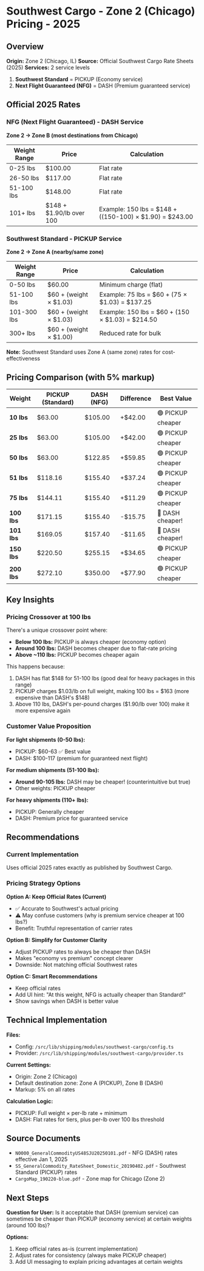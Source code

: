 # Southwest Cargo - Zone 2 (Chicago) Pricing - 2025

## Overview

**Origin:** Zone 2 (Chicago, IL)
**Source:** Official Southwest Cargo Rate Sheets (2025)
**Services:** 2 service levels

1. **Southwest Standard** = PICKUP (Economy service)
2. **Next Flight Guaranteed (NFG)** = DASH (Premium guaranteed service)

## Official 2025 Rates

### NFG (Next Flight Guaranteed) - DASH Service

**Zone 2 → Zone B (most destinations from Chicago)**

| Weight Range | Price                    | Calculation                                             |
| ------------ | ------------------------ | ------------------------------------------------------- |
| 0-25 lbs     | $100.00                  | Flat rate                                               |
| 26-50 lbs    | $117.00                  | Flat rate                                               |
| 51-100 lbs   | $148.00                  | Flat rate                                               |
| 101+ lbs     | $148 + $1.90/lb over 100 | Example: 150 lbs = $148 + ((150-100) × $1.90) = $243.00 |

### Southwest Standard - PICKUP Service

**Zone 2 → Zone A (nearby/same zone)**

| Weight Range | Price                  | Calculation                                      |
| ------------ | ---------------------- | ------------------------------------------------ |
| 0-50 lbs     | $60.00                 | Minimum charge (flat)                            |
| 51-100 lbs   | $60 + (weight × $1.03) | Example: 75 lbs = $60 + (75 × $1.03) = $137.25   |
| 101-300 lbs  | $60 + (weight × $1.03) | Example: 150 lbs = $60 + (150 × $1.03) = $214.50 |
| 300+ lbs     | $60 + (weight × $1.00) | Reduced rate for bulk                            |

**Note:** Southwest Standard uses Zone A (same zone) rates for cost-effectiveness

## Pricing Comparison (with 5% markup)

| Weight      | PICKUP (Standard) | DASH (NFG) | Difference | Best Value        |
| ----------- | ----------------- | ---------- | ---------- | ----------------- |
| **10 lbs**  | $63.00            | $105.00    | +$42.00    | 🟢 PICKUP cheaper |
| **25 lbs**  | $63.00            | $105.00    | +$42.00    | 🟢 PICKUP cheaper |
| **50 lbs**  | $63.00            | $122.85    | +$59.85    | 🟢 PICKUP cheaper |
| **51 lbs**  | $118.16           | $155.40    | +$37.24    | 🟢 PICKUP cheaper |
| **75 lbs**  | $144.11           | $155.40    | +$11.29    | 🟢 PICKUP cheaper |
| **100 lbs** | $171.15           | $155.40    | -$15.75    | 🔴 DASH cheaper!  |
| **101 lbs** | $169.05           | $157.40    | -$11.65    | 🔴 DASH cheaper!  |
| **150 lbs** | $220.50           | $255.15    | +$34.65    | 🟢 PICKUP cheaper |
| **200 lbs** | $272.10           | $350.00    | +$77.90    | 🟢 PICKUP cheaper |

## Key Insights

### Pricing Crossover at 100 lbs

There's a unique crossover point where:

- **Below 100 lbs:** PICKUP is always cheaper (economy option)
- **Around 100 lbs:** DASH becomes cheaper due to flat-rate pricing
- **Above ~110 lbs:** PICKUP becomes cheaper again

This happens because:

1. DASH has flat $148 for 51-100 lbs (good deal for heavy packages in this range)
2. PICKUP charges $1.03/lb on full weight, making 100 lbs = $163 (more expensive than DASH's $148)
3. Above 110 lbs, DASH's per-pound charges ($1.90/lb over 100) make it more expensive again

### Customer Value Proposition

**For light shipments (0-50 lbs):**

- PICKUP: $60-63 ✅ Best value
- DASH: $100-117 (premium for guaranteed next flight)

**For medium shipments (51-100 lbs):**

- **Around 90-105 lbs:** DASH may be cheaper! (counterintuitive but true)
- Other weights: PICKUP cheaper

**For heavy shipments (110+ lbs):**

- PICKUP: Generally cheaper
- DASH: Premium price for guaranteed service

## Recommendations

### Current Implementation

Uses official 2025 rates exactly as published by Southwest Cargo.

### Pricing Strategy Options

**Option A: Keep Official Rates (Current)**

- ✅ Accurate to Southwest's actual pricing
- ⚠️ May confuse customers (why is premium service cheaper at 100 lbs?)
- Benefit: Truthful representation of carrier rates

**Option B: Simplify for Customer Clarity**

- Adjust PICKUP rates to always be cheaper than DASH
- Makes "economy vs premium" concept clearer
- Downside: Not matching official Southwest rates

**Option C: Smart Recommendations**

- Keep official rates
- Add UI hint: "At this weight, NFG is actually cheaper than Standard!"
- Show savings when DASH is better value

## Technical Implementation

**Files:**

- Config: `/src/lib/shipping/modules/southwest-cargo/config.ts`
- Provider: `/src/lib/shipping/modules/southwest-cargo/provider.ts`

**Current Settings:**

- Origin: Zone 2 (Chicago)
- Default destination zone: Zone A (PICKUP), Zone B (DASH)
- Markup: 5% on all rates

**Calculation Logic:**

- PICKUP: Full weight × per-lb rate + minimum
- DASH: Flat rates for tiers, plus per-lb over 100 lbs threshold

## Source Documents

- `N0000_GeneralCommodityUS48SJU20250101.pdf` - NFG (DASH) rates effective Jan 1, 2025
- `SS_GeneralCommodity_RateSheet_Domestic_20190402.pdf` - Southwest Standard (PICKUP) rates
- `CargoMap_190220-blue.pdf` - Zone map for Chicago (Zone 2)

## Next Steps

**Question for User:**
Is it acceptable that DASH (premium service) can sometimes be cheaper than PICKUP (economy service) at certain weights (around 100 lbs)?

**Options:**

1. Keep official rates as-is (current implementation)
2. Adjust rates for consistency (always make PICKUP cheaper)
3. Add UI messaging to explain pricing advantages at certain weights
